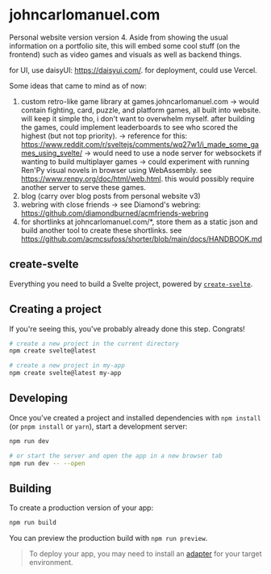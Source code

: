 # johncarlomanuel.com

Personal website version version 4. Aside from showing the usual information on a portfolio site, this will embed some cool stuff (on the frontend) such as video games and visuals as well as backend things.

for UI, use daisyUI: <https://daisyui.com/>.
for deployment, could use Vercel.

Some ideas that came to mind as of now:

1. custom retro-like game library at games.johncarlomanuel.com
   -> would contain fighting, card, puzzle, and platform games, all built into website.
   will keep it simple tho, i don't want to overwhelm myself. after building the games, could
   implement leaderboards to see who scored the highest (but not top priority).
   -> reference for this: <https://www.reddit.com/r/sveltejs/comments/wq27w1/i_made_some_games_using_svelte/>
   -> would need to use a node server for websockets if wanting to build multiplayer games
   -> could experiment with running Ren'Py visual novels in browser using WebAssembly. see <https://www.renpy.org/doc/html/web.html>.
   this would possibly require another server to serve these games.
2. blog (carry over blog posts from personal website v3)
3. webring with close friends
   -> see Diamond's webring: <https://github.com/diamondburned/acmfriends-webring>
4. for shortlinks at johncarlomanuel.com/\*, store them as a static json and build another tool
   to create these shortlinks. see <https://github.com/acmcsufoss/shorter/blob/main/docs/HANDBOOK.md>

## create-svelte

Everything you need to build a Svelte project, powered by [`create-svelte`](https://github.com/sveltejs/kit/tree/master/packages/create-svelte).

## Creating a project

If you're seeing this, you've probably already done this step. Congrats!

```bash
# create a new project in the current directory
npm create svelte@latest

# create a new project in my-app
npm create svelte@latest my-app
```

## Developing

Once you've created a project and installed dependencies with `npm install` (or `pnpm install` or `yarn`), start a development server:

```bash
npm run dev

# or start the server and open the app in a new browser tab
npm run dev -- --open
```

## Building

To create a production version of your app:

```bash
npm run build
```

You can preview the production build with `npm run preview`.

> To deploy your app, you may need to install an [adapter](https://kit.svelte.dev/docs/adapters) for your target environment.
